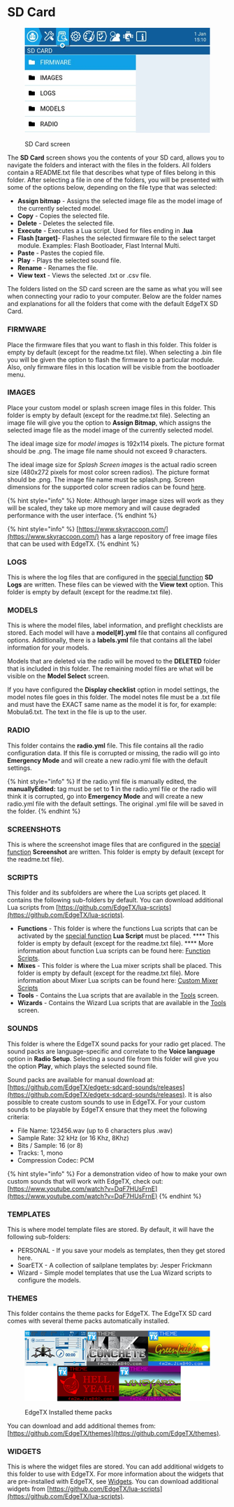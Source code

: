 # SD Card

<figure><img src="../../../.gitbook/assets/sdcard.jpg" alt=""><figcaption><p>SD Card screen</p></figcaption></figure>

The **SD Card** screen shows you the contents of your SD card, allows you to navigate the folders and interact with the files in the folders. All folders contain a README.txt file that describes what type of files belong in this folder. After selecting a file in one of the folders, you will be presented with some of the options below, depending on the file type that was selected:

* **Assign bitmap** - Assigns the selected image file as the model image of the currently selected model.
* **Copy** - Copies the selected file.
* **Delete** - Deletes the selected file.
* **Execute** - Executes a Lua script. Used for files ending in **.lua**
* **Flash \[target]**- Flashes the selected firmware file to the select target module.  Examples: Flash Bootloader, Flast Internal Multi.
* **Paste** - Pastes the copied file.
* **Play** - Plays the selected sound file.
* **Rename** - Renames the file.
* **View text** - Views the selected .txt or .csv file.&#x20;

The folders listed on the SD card screen are the same as what you will see when connecting your radio to your computer. Below are the folder names and explanations for all the folders that come with the default EdgeTX SD Card.&#x20;

### FIRMWARE

Place the firmware files that you want to flash in this folder. This folder is empty by default (except for the readme.txt file). When selecting a .bin file you will be given the option to flash the firmware to a particular module. Also, only firmware files in this location will be visible from the bootloader menu.

### IMAGES

Place your custom model or splash screen image files in this folder. This folder is empty by default (except for the readme.txt file). Selecting an image file will give you the option to **Assign Bitmap**, which assigns the selected image file as the model image of the currently selected model.

The ideal image size for _model images_ is 192x114 pixels. The picture format should be .png. The image file name should not exceed 9 characters.&#x20;

The ideal image size for _Splash Screen images_ is the actual radio screen size (480x272 pixels for most color screen radios). The picture format should be .png. The image file name must be splash.png.  Screen dimensions for the supported color screen radios can be found [here](https://github.com/EdgeTX/edgetx-sdcard).  &#x20;

{% hint style="info" %}
Note: Although larger image sizes will work as they will be scaled, they take up more memory and will cause degraded performance with the user interface.
{% endhint %}

{% hint style="info" %}
[https://www.skyraccoon.com/](https://www.skyraccoon.com/) has a large repository of free image files that can be used with EdgeTX.
{% endhint %}

### LOGS

This is where the log files that are configured in the [special function](../model-settings/special-functions.md) **SD Logs** are written. These files can be viewed with the **View text** option. This folder is empty by default (except for the readme.txt file).

### MODELS

This is where the model files, label information, and preflight checklists are stored.  Each model will have a **model\[#].yml** file that contains all configured options. Additionally, there is a **labels.yml** file that contains all the label information for your models.&#x20;

Models that are deleted via the radio will be moved to the **DELETED** folder that is included in this folder. The remaining model files are what will be visible on the **Model Select** screen.

If you have configured the **Display checklist** option in model settings, the model notes file goes in this folder. The model notes file must be a .txt file and must have the EXACT same name as the model it is for, for example: Mobula6.txt. The text in the file is up to the user.

### RADIO

This folder contains the **radio.yml** file. This file contains all the radio configuration data. If this file is corrupted or missing, the radio will go into **Emergency Mode** and will create a new radio.yml file with the default settings.&#x20;

{% hint style="info" %}
If the radio.yml file is manually edited, the **manuallyEdited:** tag must be set to **1** in the radio.yml file or the radio will think it is corrupted, go into **Emergency Mode** and will create a new radio.yml file with the default settings. The original .yml file will be saved in the folder.
{% endhint %}

### SCREENSHOTS

This is where the screenshot image files that are configured in the [special function](../model-settings/special-functions.md) **Screenshot** are written. This folder is empty by default (except for the readme.txt file).

### SCRIPTS

This folder and its subfolders are where the Lua scripts get placed. It contains the following sub-folders by default. You can download additional Lua scripts from [https://github.com/EdgeTX/lua-scripts](https://github.com/EdgeTX/lua-scripts).

* **Functions** - This folder is where the functions Lua scripts that can be activated by the [special function](../model-settings/special-functions.md) **Lua Script** must be placed. **** This folder is empty by default (except for the readme.txt file). **** More information about function Lua scripts can be found here: [Function Scripts](https://luadoc.edgetx.org/part\_i\_-\_script\_type\_overview/function\_scripts).
* **Mixes** - This folder is where the Lua mixer scripts shall be placed. This folder is empty by default (except for the readme.txt file). More information about Mixer Lua scripts can be found here: [Custom Mixer Scripts](https://luadoc.edgetx.org/part\_i\_-\_script\_type\_overview/mix)
* **Tools** - Contains the Lua scripts that are available in the [Tools](tools.md) screen.&#x20;
* **Wizards** - Contains the Wizard Lua scripts that are available in the [Tools](tools.md) screen.&#x20;

### SOUNDS

This folder is where the EdgeTX sound packs for your radio get placed. The sound packs are language-specific and correlate to the **Voice language** option in **Radio Setup**. Selecting a sound file from this folder will give you the option **Play**, which plays the selected sound file.

Sound packs are available for manual download at: [https://github.com/EdgeTX/edgetx-sdcard-sounds/releases](https://github.com/EdgeTX/edgetx-sdcard-sounds/releases).  It is also possible to create custom sounds to use in EdgeTX. For your custom sounds to be playable by EdgeTX ensure that they meet the following criteria:

* File Name: 123456.wav (up to 6 characters plus .wav)
* Sample Rate: 32 kHz (or 16 Khz, 8Khz)
* Bits / Sample: 16 (or 8)
* Tracks: 1, mono
* Compression Codec: PCM

{% hint style="info" %}
For a demonstration video of how to make your own custom sounds that will work with EdgeTX, check out: [https://www.youtube.com/watch?v=DqF7HUsFrnE](https://www.youtube.com/watch?v=DqF7HUsFrnE)
{% endhint %}

### TEMPLATES

This is where model template files are stored. By default, it will have the following sub-folders:

* PERSONAL - If you save your models as templates, then they get stored here.&#x20;
* SoarETX - A collection of sailplane templates by: Jesper Frickmann
* Wizard - Simple model templates that use the Lua Wizard scripts to configure the models.

### THEMES

This folder contains the theme packs for EdgeTX. The EdgeTX SD card comes with several theme packs automatically installed.&#x20;

<figure><img src="../../../.gitbook/assets/themes4.jpg" alt=""><figcaption><p>EdgeTX Installed theme packs</p></figcaption></figure>

&#x20;You can download and add additional themes from: [https://github.com/EdgeTX/themes](https://github.com/EdgeTX/themes).

### WIDGETS

This is where the widget files are stored. You can add additional widgets to this folder to use with EdgeTX. For more information about the widgets that are pre-installed with EdgeTX, see [Widgets](../screen-settings/widgets.md). You can download additional widgets from [https://github.com/EdgeTX/lua-scripts](https://github.com/EdgeTX/lua-scripts).
